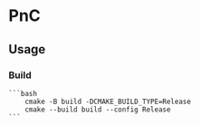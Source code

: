 # PnC
## Usage
### Build
    ```bash
        cmake -B build -DCMAKE_BUILD_TYPE=Release
        cmake --build build --config Release
    ```